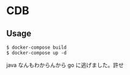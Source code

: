 # CDB
## Usage
```console
$ docker-compose build
$ docker-compose up -d
```

java なんもわからんから go に逃げました。許せ